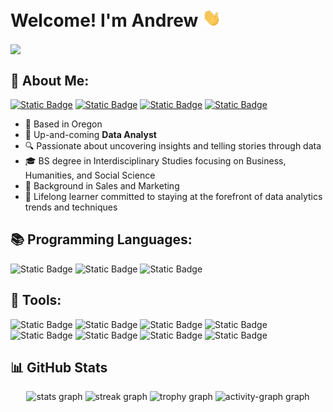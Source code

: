 # Welcome! I'm Andrew [<img src="https://github.com/chaanalyst/chaanalyst/blob/main/images/hi.gif" width="30">](https://github.com/chaanalyst/chaanalyst/blob/main/images/hi.gif)

<div style="text-align: left;">
  <img src="https://visitor-badge.laobi.icu/badge?page_id=chaanalyst.chaanalyst" style="display: inline-block; vertical-align: middle;" />
</div>

## 👤 About Me:
[![Static Badge](https://img.shields.io/badge/Gmail-%23EA4335?style=flat&logo=gmail&logoColor=white)](mailto:andrewtcha07@gmail.com)
[![Static Badge](https://img.shields.io/badge/Linkedin-%230A66C2?style=flat&logo=linkedin&logoColor=white)](https://www.linkedin.com/in/andrew-cha/)
[![Static Badge](https://img.shields.io/badge/Tableau-%23E97627?style=flat&logo=Tableau&logoColor=white)](https://public.tableau.com/app/profile/chaanalyst)
[![Static Badge](https://img.shields.io/badge/Kaggle-white?style=flat&logo=kaggle)](https://www.kaggle.com/chaanalyst)

+ 📍 Based in Oregon
+ 🚀 Up-and-coming **Data Analyst**
+ 🔍 Passionate about uncovering insights and telling stories through data
+ 🎓 BS degree in Interdisciplinary Studies focusing on Business, Humanities, and Social Science
+ 💼 Background in Sales and Marketing
+ 🌱 Lifelong learner committed to staying at the forefront of data analytics trends and techniques

## 📚 Programming Languages:
![Static Badge](https://img.shields.io/badge/SQL%20Server-%23CC2927)
![Static Badge](https://img.shields.io/badge/MySQL-%234479A1)
![Static Badge](https://img.shields.io/badge/R-%23276DC3)

## 🔧 Tools:
![Static Badge](https://img.shields.io/badge/Microsoft%20Excel-%23217346)
![Static Badge](https://img.shields.io/badge/Microsoft%20PowerPoint-%23B7472A)
![Static Badge](https://img.shields.io/badge/Microsoft%20SQL%20Server-%23CC2927)
![Static Badge](https://img.shields.io/badge/MySQL-%234479A1)
![Static Badge](https://img.shields.io/badge/R-%23276DC3)
![Static Badge](https://img.shields.io/badge/RStudio-%2375AADB)
![Static Badge](https://img.shields.io/badge/Tableau-%23E97627)
![Static Badge](https://img.shields.io/badge/Visual%20Studio%20Code-%23007ACC)

## 📊 GitHub Stats
<div align="center">
  <img src="https://github-readme-stats.vercel.app/api?username=chaanalyst&hide_title=false&hide_rank=false&show_icons=true&include_all_commits=true&count_private=true&disable_animations=false&theme=default&locale=en&hide_border=false&order=1&custom_title=GitHub%20Stats" height="150" alt="stats graph"  />
  <img src="https://streak-stats.demolab.com?user=chaanalyst&locale=en&mode=daily&theme=default&hide_border=false&border_radius=5&order=3" height="150" alt="streak graph"  />
  <img src="https://github-profile-trophy.vercel.app?username=chaanalyst&theme=flat&column=-1&row=1&margin-w=8&margin-h=8&no-bg=true&no-frame=false&order=4" height="150" alt="trophy graph"  />
  <img src="https://github-readme-activity-graph.vercel.app/graph?username=chaanalyst&radius=16&theme=github-light&area=true&order=5&custom_title=Contribution%20Graph" height="300" alt="activity-graph graph"  />
</div>
